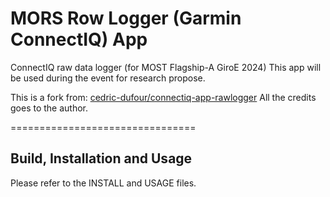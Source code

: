 MORS Row Logger (Garmin ConnectIQ) App
================================
ConnectIQ raw data logger (for MOST Flagship-A GiroE 2024)
This app will be used during the event for research propose.

This is a fork from:  [cedric-dufour/connectiq-app-rawlogger](https://github.com/cedric-dufour/connectiq-app-rawlogger)
All the credits goes to the author.

================================

Build, Installation and Usage
-----------------------------

Please refer to the INSTALL and USAGE files.

